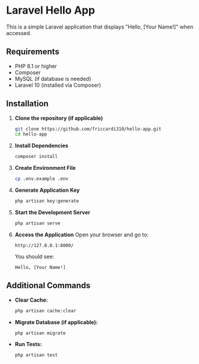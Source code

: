 # Laravel Hello App

This is a simple Laravel application that displays "Hello, [Your Name!]" when accessed.

## Requirements
- PHP 8.1 or higher
- Composer
- MySQL (if database is needed)
- Laravel 10 (installed via Composer)

## Installation

1. **Clone the repository (if applicable)**
   ```sh
   git clone https://github.com/friccardi310/hello-app.git
   cd hello-app
   ```

2. **Install Dependencies**
   ```sh
   composer install
   ```

3. **Create Environment File**
   ```sh
   cp .env.example .env
   ```

4. **Generate Application Key**
   ```sh
   php artisan key:generate
   ```

5. **Start the Development Server**
   ```sh
   php artisan serve
   ```

6. **Access the Application**
   Open your browser and go to:
   ```
   http://127.0.0.1:8000/
   ```
   You should see:
   ```
   Hello, [Your Name!]
   ```

## Additional Commands

- **Clear Cache:**
  ```sh
  php artisan cache:clear
  ```

- **Migrate Database (if applicable):**
  ```sh
  php artisan migrate
  ```

- **Run Tests:**
  ```sh
  php artisan test